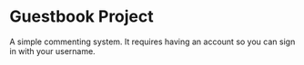 # Guestbook Project

A simple commenting system. It requires having an account so you can sign in with your username.
